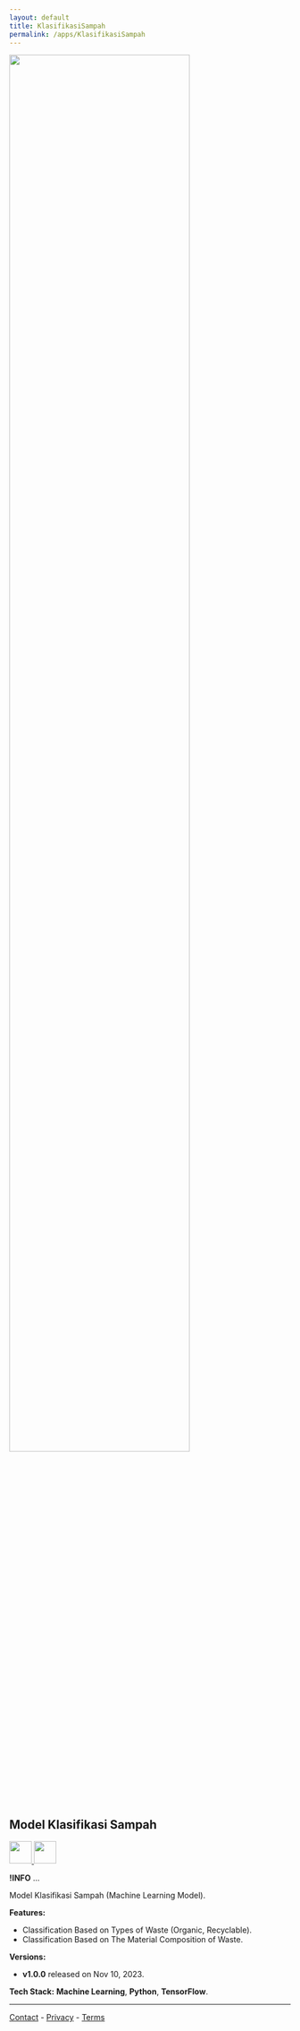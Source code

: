 ```yaml
---
layout: default
title: KlasifikasiSampah
permalink: /apps/KlasifikasiSampah
---
```


<div class="text-center">
  <picture>
    <source srcset="{{ site.baseurl }}/assets/apps/klasifikasisampah/klasifikasi_sampah_prev.jpg" width="80%" media="(prefers-color-scheme: dark)">
    <img src="{{ site.baseurl }}/assets/apps/klasifikasisampah/klasifikasi_sampah_prev.jpg" width="80%">
  </picture>
</div>

## Model Klasifikasi Sampah

<p class="no-marker-link">
<a href="https://drive.google.com/file/d/1t8NqKHHshL6EKWyJ-F0cpwLz3c3PDC4g/view?usp=sharing" target="_blank">
  <picture>
      <source srcset="{{ site.baseurl }}/assets/badges/touch.svg" height="40">
      <img src="{{ site.baseurl }}/assets/badges/touch.svg" height="40">
  </picture>
</a>
<a href="{{ site.links.notes }}" target="_blank"  class="pe-none" tabindex="-1" aria-disabled="true">
  <picture>
      <source srcset="{{ site.baseurl }}/assets/badges/google-play-store-badge.svg" height="40">
      <img src="{{ site.baseurl }}/assets/badges/google-play-store-badge.svg" height="40">
  </picture>
</a>
</p>

**!INFO** ...

<p align="justify">
Model Klasifikasi Sampah (Machine Learning Model).
</p>

**Features:**

- Classification Based on Types of Waste (Organic, Recyclable).
- Classification Based on The Material Composition of Waste.

**Versions:**
- **v1.0.0** released on Nov 10, 2023.

**Tech Stack:** **Machine Learning**, **Python**, **TensorFlow**.

---

<a href="mailto:mrschwartx@gmail.com">Contact</a> - <a href="./privacy">Privacy</a> - <a href="./terms">Terms</a>
